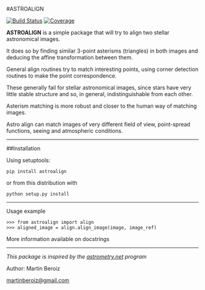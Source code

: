 #ASTROALIGN

[![Build Status](https://travis-ci.org/toros-astro/astroalign.svg?branch=master)](https://travis-ci.org/toros-astro/astroalign)
[![Coverage](https://codecov.io/github/toros-astro/astroalign/coverage.svg?branch=master)](https://codecov.io/github/toros-astro/astroalign)

**ASTROALIGN** is a simple package that will try to align two stellar astronomical images.

It does so by finding similar 3-point asterisms (triangles) in both images and deducing the
affine transformation between them.

General align routines try to match interesting points, using corner detection routines to make the point correspondence.

These generally fail for stellar astronomical images, since stars have very little stable structure and so, in general, indistinguishable from each other.

Asterism matching is more robust and closer to the human way of matching images.

Astro align can match images of very different field of view, point-spread functions, seeing and atmospheric conditions.

***

##Installation

Using setuptools:

    pip install astroalign

or from this distribution with

    python setup.py install

***

Usage example

    >>> from astroalign import align
    >>> aligned_image = align.align_image(image, image_ref)

More information available on docstrings

***

*This package is inspired by the [astrometry.net](http://astrometry.net) program*

Author: Martin Beroiz

<martinberoiz@gmail.com>

